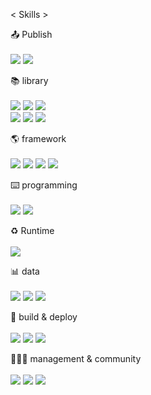< Skills >


📤 Publish <br>
<br>
<img src="https://img.shields.io/badge/HTML5-E34F26?style=flat-square&logo=html5&logoColor=white"> <img src="https://img.shields.io/badge/CSS-1572B6?style=flat-square&logo=css3&logoColor=white">


📚 library <br>
<br>
<img src="https://img.shields.io/badge/jQuery-0769AD?style=flat-square&logo=jquery&logoColor=white"> <img src="https://img.shields.io/badge/React-61DAFB?style=flat-square&logo=react&logoColor=black"> <img src="https://img.shields.io/badge/Pug-A86454?style=flat-square&logo=pug&logoColor=white"><br><img src="https://img.shields.io/badge/FFmpeg-007808?style=flat-square&logo=FFmpeg&logoColor=white">
<img src="https://img.shields.io/badge/reactquery-FF4154?style=flat-square&logo=reactquery&logoColor=white"> <img src="https://img.shields.io/badge/framer-0055FF?style=flat-square&logo=framer&logoColor=white">


🌎 framework <br>
<br>
<img src="https://img.shields.io/badge/Next.js-000000?style=flat-square&logo=Next.js&logoColor=white"> <img src="https://img.shields.io/badge/gatsby-663399?style=flat-square&logo=gatsby&logoColor=white"> <img src="https://img.shields.io/badge/Expo-000020?style=flat-square&logo=Expo&logoColor=white"> <img src="https://img.shields.io/badge/tailwindcss-06B6D4?style=flat-square&logo=tailwindcss&logoColor=white">


⌨️ programming <br>
<br>
<img src="https://img.shields.io/badge/JavaScript-F7DF1E?style=flat-square&logo=javascript&logoColor=black"> <img src="https://img.shields.io/badge/TypeScript-3178C6?style=flat-square&logo=TypeScript&logoColor=white">


♻ Runtime <br>
<br>
<img src="https://img.shields.io/badge/Node.js-339933?style=flat-square&logo=Node.js&logoColor=white">


📊 data <br>
<br>
<img src="https://img.shields.io/badge/MongoDB-47A248?style=flat-square&logo=MongoDB&logoColor=white"> <img src="https://img.shields.io/badge/Amazon AWS-FF9900?style=flat-square&logo=Amazon AWS&logoColor=white"> <img src="https://img.shields.io/badge/graphql-E10098?style=flat-square&logo=graphql&logoColor=white">


🏢 build & deploy <br>
<br>
<img src="https://img.shields.io/badge/Heroku-430098?style=flat-square&logo=Heroku&logoColor=white"> <img src="https://img.shields.io/badge/Webpack-8DD6F9?style=flat-square&logo=Webpack&logoColor=black"> <img src="https://img.shields.io/badge/netlify-00C7B7?style=flat-square&logo=netlify&logoColor=black">


👨‍👨‍👦‍ management & community <br>
<br>
<img src="https://img.shields.io/badge/github-181717?style=flat-square&logo=github&logoColor=white"> <img src="https://img.shields.io/badge/git-F05032?style=flat-square&logo=git&logoColor=white"> <img src="https://img.shields.io/badge/Slack-4A154B?style=flat-square&logo=Slack&logoColor=white">
